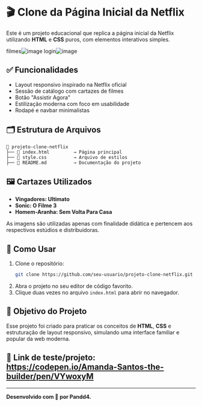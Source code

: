 # 🎬 Clone da Página Inicial da Netflix

Este é um projeto educacional que replica a página inicial da Netflix utilizando **HTML** e **CSS** puros, com elementos interativos simples.

filmes![image](https://github.com/user-attachments/assets/7a1686bb-863c-4c24-bc3e-21ba1782f253)
login![image](https://github.com/user-attachments/assets/7f38fafd-d3a4-4789-a741-bbf094d3ed65)


## ✅ Funcionalidades

- Layout responsivo inspirado na Netflix oficial
- Sessão de catálogo com cartazes de filmes
- Botão "Assistir Agora"
- Estilização moderna com foco em usabilidade
- Rodapé e navbar minimalistas

## 🗂️ Estrutura de Arquivos

```
📁 projeto-clone-netflix
├── 📄 index.html         → Página principal
├── 🎨 style.css          → Arquivo de estilos
├── 📘 README.md          → Documentação do projeto
```

## 🖼️ Cartazes Utilizados

- **Vingadores: Ultimato**
- **Sonic: O Filme 3**
- **Homem-Aranha: Sem Volta Para Casa**

As imagens são utilizadas apenas com finalidade didática e pertencem aos respectivos estúdios e distribuidoras.

## 🚀 Como Usar

1. Clone o repositório:
   ```bash
   git clone https://github.com/seu-usuario/projeto-clone-netflix.git
   ```
2. Abra o projeto no seu editor de código favorito.
3. Clique duas vezes no arquivo `index.html` para abrir no navegador.

## 🎯 Objetivo do Projeto

Esse projeto foi criado para praticar os conceitos de **HTML**, **CSS** e estruturação de layout responsivo, simulando uma interface familiar e popular da web moderna.

## 📎 Link de teste/projeto: https://codepen.io/Amanda-Santos-the-builder/pen/VYwoxyM
---

**Desenvolvido com 🤍 por Pandd4.**

```

